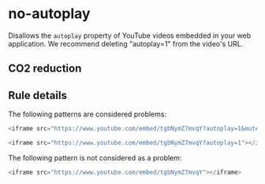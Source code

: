 # no-autoplay

Disallows the `autoplay` property of YouTube videos embedded in your web application.
We recommend deleting "autoplay=1" from the video's URL.

## CO2 reduction


## Rule details

The following patterns are considered problems:
```js
<iframe src="https://www.youtube.com/embed/tgbNymZ7mvqY?autoplay=1&mute=1"></iframe>
```
```js
<iframe src="https://www.youtube.com/embed/tgbNymZ7mvqY?autoplay=1"></iframe>
```

The following pattern is not considered as a problem:
```js
<iframe src="https://www.youtube.com/embed/tgbNymZ7mvqY"></iframe>
```
